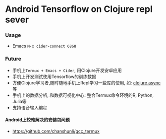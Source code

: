 # Android Tensorflow on Clojure repl sever

### Usage

* Emacs ` M-x cider-connect 6868 `

### Future
* 手机上`Termux + Emacs + Cider`, 用Clojure开发安卓应用
* 手机上开发测试使用Tensorflow的训练数据
* 方便Clojure学习者,随时随地手机上Repl学习一些库的使用, 如: [clojure async](https://github.com/clojure/core.async)等
* 手机上的数据分析, 和数据可视化中心: 整合Termux命令环境的R, Python, Julia等
* 支持语音输入编程

#### Android上较难解决的安装包问题
* https://github.com/chanshunli/gcc_termux
